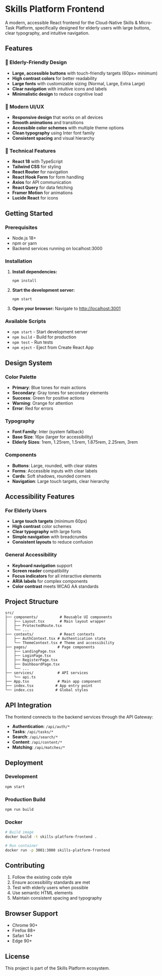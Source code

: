 # Skills Platform Frontend

A modern, accessible React frontend for the Cloud-Native Skills & Micro-Task Platform, specifically designed for elderly users with large buttons, clear typography, and intuitive navigation.

## Features

### 🎯 Elderly-Friendly Design
- **Large, accessible buttons** with touch-friendly targets (60px+ minimum)
- **High contrast colors** for better readability
- **Large fonts** with customizable sizing (Normal, Large, Extra Large)
- **Clear navigation** with intuitive icons and labels
- **Minimalistic design** to reduce cognitive load

### 🎨 Modern UI/UX
- **Responsive design** that works on all devices
- **Smooth animations** and transitions
- **Accessible color schemes** with multiple theme options
- **Clean typography** using Inter font family
- **Consistent spacing** and visual hierarchy

### 🔧 Technical Features
- **React 18** with TypeScript
- **Tailwind CSS** for styling
- **React Router** for navigation
- **React Hook Form** for form handling
- **Axios** for API communication
- **React Query** for data fetching
- **Framer Motion** for animations
- **Lucide React** for icons

## Getting Started

### Prerequisites
- Node.js 18+ 
- npm or yarn
- Backend services running on localhost:3000

### Installation

1. **Install dependencies:**
   ```bash
   npm install
   ```

2. **Start the development server:**
   ```bash
   npm start
   ```

3. **Open your browser:**
   Navigate to [http://localhost:3001](http://localhost:3001)

### Available Scripts

- `npm start` - Start development server
- `npm build` - Build for production
- `npm test` - Run tests
- `npm eject` - Eject from Create React App

## Design System

### Color Palette
- **Primary**: Blue tones for main actions
- **Secondary**: Gray tones for secondary elements
- **Success**: Green for positive actions
- **Warning**: Orange for attention
- **Error**: Red for errors

### Typography
- **Font Family**: Inter (system fallback)
- **Base Size**: 16px (larger for accessibility)
- **Elderly Sizes**: 1rem, 1.25rem, 1.5rem, 1.875rem, 2.25rem, 3rem

### Components
- **Buttons**: Large, rounded, with clear states
- **Forms**: Accessible inputs with clear labels
- **Cards**: Soft shadows, rounded corners
- **Navigation**: Large touch targets, clear hierarchy

## Accessibility Features

### For Elderly Users
- **Large touch targets** (minimum 60px)
- **High contrast** color schemes
- **Clear typography** with large fonts
- **Simple navigation** with breadcrumbs
- **Consistent layouts** to reduce confusion

### General Accessibility
- **Keyboard navigation** support
- **Screen reader** compatibility
- **Focus indicators** for all interactive elements
- **ARIA labels** for complex components
- **Color contrast** meets WCAG AA standards

## Project Structure

```
src/
├── components/          # Reusable UI components
│   ├── Layout.tsx       # Main layout wrapper
│   ├── ProtectedRoute.tsx
│   └── ...
├── contexts/            # React contexts
│   ├── AuthContext.tsx # Authentication state
│   └── ThemeContext.tsx # Theme and accessibility
├── pages/              # Page components
│   ├── LandingPage.tsx
│   ├── LoginPage.tsx
│   ├── RegisterPage.tsx
│   ├── DashboardPage.tsx
│   └── ...
├── services/           # API services
│   └── api.ts
├── App.tsx             # Main app component
├── index.tsx          # App entry point
└── index.css          # Global styles
```

## API Integration

The frontend connects to the backend services through the API Gateway:

- **Authentication**: `/api/auth/*`
- **Tasks**: `/api/tasks/*`
- **Search**: `/api/search/*`
- **Content**: `/api/content/*`
- **Matching**: `/api/matches/*`

## Deployment

### Development
```bash
npm start
```

### Production Build
```bash
npm run build
```

### Docker
```bash
# Build image
docker build -t skills-platform-frontend .

# Run container
docker run -p 3001:3000 skills-platform-frontend
```

## Contributing

1. Follow the existing code style
2. Ensure accessibility standards are met
3. Test with elderly users when possible
4. Use semantic HTML elements
5. Maintain consistent spacing and typography

## Browser Support

- Chrome 90+
- Firefox 88+
- Safari 14+
- Edge 90+

## License

This project is part of the Skills Platform ecosystem.

